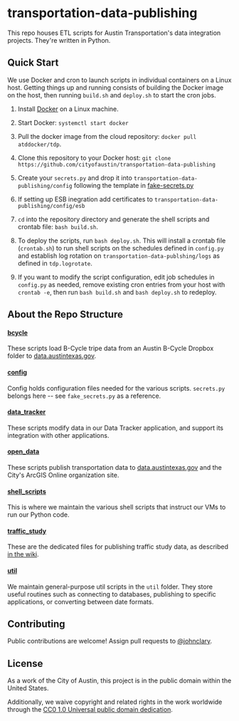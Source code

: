 # transportation-data-publishing

This repo houses ETL scripts for Austin Transportation's data integration projects. They're written in Python. 

## Quick Start

We use Docker and cron to launch scripts in individual containers on a Linux host. Getting things up and running consists of building the Docker image on the host, then running `build.sh` and `deploy.sh` to start the cron jobs.

1. Install [Docker](https://docs.docker.com/) on a Linux machine.

2. Start Docker: `systemctl start docker`

3. Pull the docker image from the cloud repository: `docker pull atddocker/tdp`.

4. Clone this repository to your Docker host: `git clone https://github.com/cityofaustin/transportation-data-publishing`
 
5. Create your `secrets.py` and drop it into `transportation-data-publishing/config` following the template in [fake-secrets.py](https://github.com/cityofaustin/transportation-data-publishing/blob/master/config/fake_secrets.py)

6. If setting up ESB inegration add certificates to `transportation-data-publishing/config/esb`

7. `cd` into the repository directory and generate the shell scripts and crontab file: `bash build.sh`.

8. To deploy the scripts, run `bash deploy.sh`. This will install a crontab file (`crontab.sh`) to run shell scripts on the schedules defined in `config.py` and establish log rotation on `transportation-data-publshing/logs` as defined in `tdp.logrotate`.

9. If you want to modify the script configuration, edit job schedules in `config.py` as needed, remove existing cron entries from your host with `crontab -e`, then run `bash build.sh` and `bash deploy.sh` to redeploy.

## About the Repo Structure

#### [bcycle]()

These scripts load B-Cycle tripe data from an Austin B-Cycle Dropbox folder to [data.austintexas.gov](http://data.austintexas.gov).

#### [config]()

Config holds configuration files needed for the various scripts. `secrets.py` belongs here -- see `fake_secrets.py` as a reference.

#### [data_tracker]()

These scripts modify data in our Data Tracker application, and support its integration with other applications.

#### [open_data]()

These scripts publish transportation data to [data.austintexas.gov](http://data.austintexas.gov) and the City's ArcGIS Online organization site.

#### [shell_scripts]()

This is where we maintain the various shell scripts that instruct our VMs to run our Python code.

#### [traffic_study]()

These are the dedicated files for publishing traffic study data, as described [in the wiki](https://github.com/cityofaustin/transportation-data-publishing/wiki/Traffic-Count-Data-Publishing).

#### [util]()

We maintain general-purpose util scripts in the `util` folder. They store useful routines such as connecting to databases, publishing to specific applications, or converting between date formats.

## Contributing

Public contributions are welcome! Assign pull requests to [@johnclary](http://github.com/johnclary).

## License

As a work of the City of Austin, this project is in the public domain within the United States.

Additionally, we waive copyright and related rights in the work worldwide through the [CC0 1.0 Universal public domain dedication](https://creativecommons.org/publicdomain/zero/1.0/).


